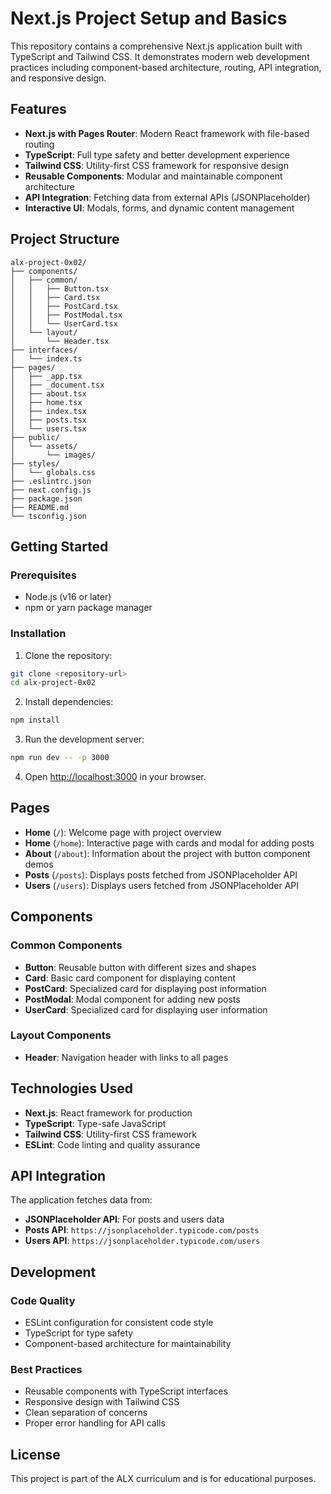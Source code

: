 # Next.js Project Setup and Basics

This repository contains a comprehensive Next.js application built with TypeScript and Tailwind CSS. It demonstrates modern web development practices including component-based architecture, routing, API integration, and responsive design.

## Features

- **Next.js with Pages Router**: Modern React framework with file-based routing
- **TypeScript**: Full type safety and better development experience
- **Tailwind CSS**: Utility-first CSS framework for responsive design
- **Reusable Components**: Modular and maintainable component architecture
- **API Integration**: Fetching data from external APIs (JSONPlaceholder)
- **Interactive UI**: Modals, forms, and dynamic content management

## Project Structure

```
alx-project-0x02/
├── components/
│   ├── common/
│   │   ├── Button.tsx
│   │   ├── Card.tsx
│   │   ├── PostCard.tsx
│   │   ├── PostModal.tsx
│   │   └── UserCard.tsx
│   └── layout/
│       └── Header.tsx
├── interfaces/
│   └── index.ts
├── pages/
│   ├── _app.tsx
│   ├── _document.tsx
│   ├── about.tsx
│   ├── home.tsx
│   ├── index.tsx
│   ├── posts.tsx
│   └── users.tsx
├── public/
│   └── assets/
│       └── images/
├── styles/
│   └── globals.css
├── .eslintrc.json
├── next.config.js
├── package.json
├── README.md
└── tsconfig.json
```

## Getting Started

### Prerequisites

- Node.js (v16 or later)
- npm or yarn package manager

### Installation

1. Clone the repository:
```bash
git clone <repository-url>
cd alx-project-0x02
```

2. Install dependencies:
```bash
npm install
```

3. Run the development server:
```bash
npm run dev -- -p 3000
```

4. Open [http://localhost:3000](http://localhost:3000) in your browser.

## Pages

- **Home** (`/`): Welcome page with project overview
- **Home** (`/home`): Interactive page with cards and modal for adding posts
- **About** (`/about`): Information about the project with button component demos
- **Posts** (`/posts`): Displays posts fetched from JSONPlaceholder API
- **Users** (`/users`): Displays users fetched from JSONPlaceholder API

## Components

### Common Components

- **Button**: Reusable button with different sizes and shapes
- **Card**: Basic card component for displaying content
- **PostCard**: Specialized card for displaying post information
- **PostModal**: Modal component for adding new posts
- **UserCard**: Specialized card for displaying user information

### Layout Components

- **Header**: Navigation header with links to all pages

## Technologies Used

- **Next.js**: React framework for production
- **TypeScript**: Type-safe JavaScript
- **Tailwind CSS**: Utility-first CSS framework
- **ESLint**: Code linting and quality assurance

## API Integration

The application fetches data from:
- **JSONPlaceholder API**: For posts and users data
- **Posts API**: `https://jsonplaceholder.typicode.com/posts`
- **Users API**: `https://jsonplaceholder.typicode.com/users`

## Development

### Code Quality

- ESLint configuration for consistent code style
- TypeScript for type safety
- Component-based architecture for maintainability

### Best Practices

- Reusable components with TypeScript interfaces
- Responsive design with Tailwind CSS
- Clean separation of concerns
- Proper error handling for API calls

## License

This project is part of the ALX curriculum and is for educational purposes.